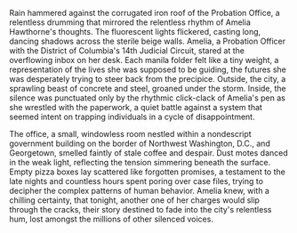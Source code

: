 Rain hammered against the corrugated iron roof of the Probation Office, a relentless drumming that mirrored the relentless rhythm of Amelia Hawthorne's thoughts.  The fluorescent lights flickered, casting long, dancing shadows across the sterile beige walls.  Amelia, a Probation Officer with the District of Columbia's 14th Judicial Circuit, stared at the overflowing inbox on her desk.  Each manila folder felt like a tiny weight, a representation of the lives she was supposed to be guiding, the futures she was desperately trying to steer back from the precipice.  Outside, the city, a sprawling beast of concrete and steel, groaned under the storm. Inside, the silence was punctuated only by the rhythmic click-clack of Amelia's pen as she wrestled with the paperwork, a quiet battle against a system that seemed intent on trapping individuals in a cycle of disappointment.

The office, a small, windowless room nestled within a nondescript government building on the border of Northwest Washington, D.C., and Georgetown, smelled faintly of stale coffee and despair.  Dust motes danced in the weak light, reflecting the tension simmering beneath the surface.  Empty pizza boxes lay scattered like forgotten promises, a testament to the late nights and countless hours spent poring over case files, trying to decipher the complex patterns of human behavior.  Amelia knew, with a chilling certainty, that tonight, another one of her charges would slip through the cracks, their story destined to fade into the city's relentless hum, lost amongst the millions of other silenced voices.
